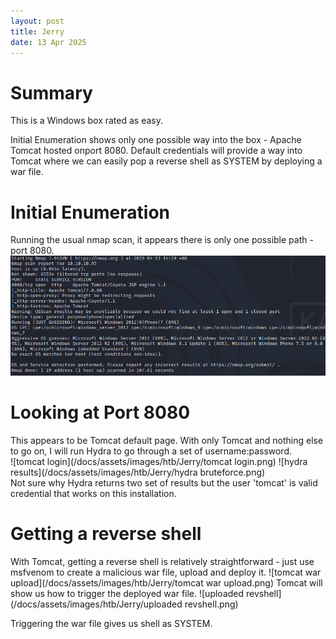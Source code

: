 ```yaml
---
layout: post 
title: Jerry 
date: 13 Apr 2025
---
```

# Summary
This is a Windows box rated as easy. 

Initial Enumeration shows only one possible way into the box - Apache Tomcat hosted onport 8080. Default credentials will provide a way into Tomcat where we can easily pop a reverse shell as SYSTEM by deploying a war file. 


# Initial Enumeration
Running the usual nmap scan, it appears there is only one possible path - port 8080.
![nmap](/docs/assets/images/htb/Jerry/nmap.png)

# Looking at Port 8080
This appears to be Tomcat default page. With only Tomcat and nothing else to go on, I will run Hydra to go through a set of username:password.  
![tomcat login](/docs/assets/images/htb/Jerry/tomcat login.png)
![hydra results](/docs/assets/images/htb/Jerry/hydra bruteforce.png)  
Not sure why Hydra returns two set of results but the user 'tomcat' is valid credential that works on this installation.

# Getting a reverse shell
With Tomcat, getting a reverse shell is relatively straightforward - just use msfvenom to create a malicious war file, upload and deploy it. 
![tomcat war upload](/docs/assets/images/htb/Jerry/tomcat war upload.png)
Tomcat will show us how to trigger the deployed war file.
![uploaded revshell](/docs/assets/images/htb/Jerry/uploaded revshell.png)

Triggering the war file gives us shell as SYSTEM. 










